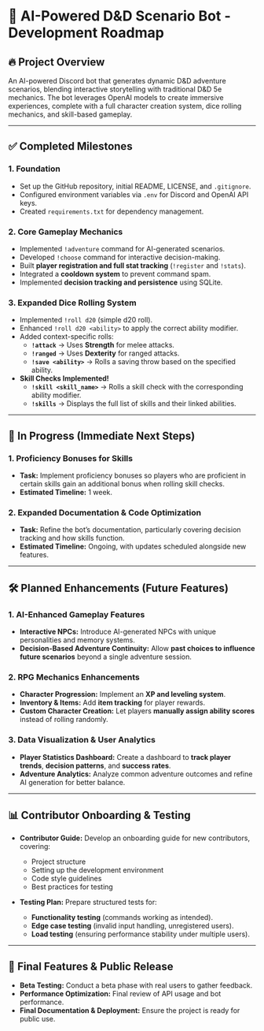 # 📜 AI-Powered D&D Scenario Bot - Development Roadmap

## 🔥 Project Overview

An AI-powered Discord bot that generates dynamic D&D adventure scenarios, blending interactive storytelling with traditional D&D 5e mechanics. The bot leverages OpenAI models to create immersive experiences, complete with a full character creation system, dice rolling mechanics, and skill-based gameplay.

---
## ✅ Completed Milestones

### **1. Foundation**
- Set up the GitHub repository, initial README, LICENSE, and `.gitignore`.
- Configured environment variables via `.env` for Discord and OpenAI API keys.
- Created `requirements.txt` for dependency management.

### **2. Core Gameplay Mechanics**
- Implemented `!adventure` command for AI-generated scenarios.
- Developed `!choose` command for interactive decision-making.
- Built **player registration and full stat tracking** (`!register` and `!stats`).
- Integrated a **cooldown system** to prevent command spam.
- Implemented **decision tracking and persistence** using SQLite.

### **3. Expanded Dice Rolling System**
- Implemented `!roll d20` (simple d20 roll).
- Enhanced `!roll d20 <ability>` to apply the correct ability modifier.
- Added context-specific rolls:
  - **`!attack`** → Uses **Strength** for melee attacks.
  - **`!ranged`** → Uses **Dexterity** for ranged attacks.
  - **`!save <ability>`** → Rolls a saving throw based on the specified ability.
- **Skill Checks Implemented!**
  - **`!skill <skill_name>`** → Rolls a skill check with the corresponding ability modifier.
  - **`!skills`** → Displays the full list of skills and their linked abilities.

---
## 🚀 In Progress (Immediate Next Steps)

### **1. Proficiency Bonuses for Skills**
- **Task:** Implement proficiency bonuses so players who are proficient in certain skills gain an additional bonus when rolling skill checks.
- **Estimated Timeline:** 1 week.

### **2. Expanded Documentation & Code Optimization**
- **Task:** Refine the bot’s documentation, particularly covering decision tracking and how skills function.
- **Estimated Timeline:** Ongoing, with updates scheduled alongside new features.
---

## 🛠 Planned Enhancements (Future Features)

### **1. AI-Enhanced Gameplay Features**
- **Interactive NPCs:** Introduce AI-generated NPCs with unique personalities and memory systems.
- **Decision-Based Adventure Continuity:** Allow **past choices to influence future scenarios** beyond a single adventure session.

### **2. RPG Mechanics Enhancements**
- **Character Progression:** Implement an **XP and leveling system**.
- **Inventory & Items:** Add **item tracking** for player rewards.
- **Custom Character Creation:** Let players **manually assign ability scores** instead of rolling randomly.

### **3. Data Visualization & User Analytics**
- **Player Statistics Dashboard:** Create a dashboard to **track player trends**, **decision patterns**, and **success rates**.
- **Adventure Analytics:** Analyze common adventure outcomes and refine AI generation for better balance.

---

## 📊 Contributor Onboarding & Testing

- **Contributor Guide:** Develop an onboarding guide for new contributors, covering:
  - Project structure
  - Setting up the development environment
  - Code style guidelines
  - Best practices for testing
  
- **Testing Plan:** Prepare structured tests for:
  - **Functionality testing** (commands working as intended).
  - **Edge case testing** (invalid input handling, unregistered users).
  - **Load testing** (ensuring performance stability under multiple users).

---

## 🏁 Final Features & Public Release

- **Beta Testing:** Conduct a beta phase with real users to gather feedback.
- **Performance Optimization:** Final review of API usage and bot performance.
- **Final Documentation & Deployment:** Ensure the project is ready for public use.